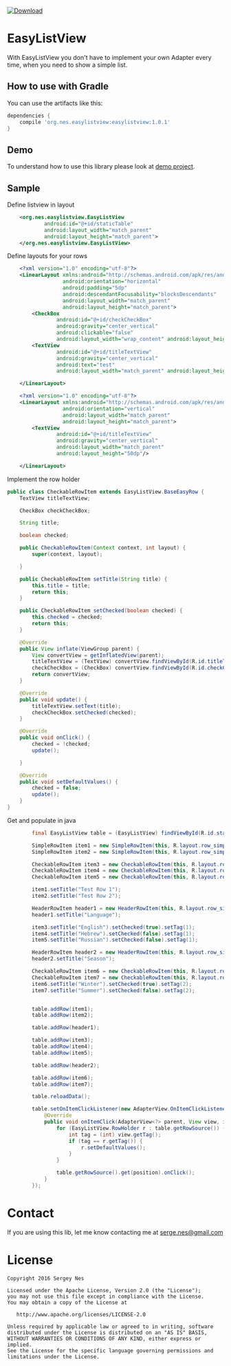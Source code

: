 [ ![Download](https://api.bintray.com/packages/sergenes/maven/easylistview/images/download.svg) ](https://bintray.com/sergenes/maven/easylistview/_latestVersion)

# EasyListView
With EasyListView you don't have to implement your own Adapter every time, when you need to show a simple list.


## How to use with Gradle
You can use the artifacts like this:
```groovy
dependencies {
	compile 'org.nes.easylistview:easylistview:1.0.1'
}
```

## Demo
To understand how to use this library please look at <a href='https://github.com/sergenes/EasyListView/tree/master/app/src/main/java/org/nes/easylistviewdemo' target='_blank'>demo project</a>.

## Sample
Define listview in layout
```xml
    <org.nes.easylistview.EasyListView
            android:id="@+id/staticTable"
            android:layout_width="match_parent"
            android:layout_height="match_parent">
    </org.nes.easylistview.EasyListView>
```
Define layouts for your rows
```xml
    <?xml version="1.0" encoding="utf-8"?>
    <LinearLayout xmlns:android="http://schemas.android.com/apk/res/android"
                  android:orientation="horizontal"
                  android:padding="5dp"
                  android:descendantFocusability="blocksDescendants"
                  android:layout_width="match_parent"
                  android:layout_height="match_parent">
        <CheckBox
                android:id="@+id/checkCheckBox"
                android:gravity="center_vertical"
                android:clickable="false"
                android:layout_width="wrap_content" android:layout_height="match_parent"/>
        <TextView
                android:id="@+id/titleTextView"
                android:gravity="center_vertical"
                android:text="test"
                android:layout_width="match_parent" android:layout_height="50dp"/>

    </LinearLayout>

    <?xml version="1.0" encoding="utf-8"?>
    <LinearLayout xmlns:android="http://schemas.android.com/apk/res/android"
                  android:orientation="vertical"
                  android:layout_width="match_parent"
                  android:layout_height="match_parent">
        <TextView
                android:id="@+id/titleTextView"
                android:gravity="center_vertical"
                android:layout_width="match_parent"
                android:layout_height="50dp"/>

    </LinearLayout>
```
Implement the row holder
```java
public class CheckableRowItem extends EasyListView.BaseEasyRow {
    TextView titleTextView;

    CheckBox checkCheckBox;

    String title;

    boolean checked;

    public CheckableRowItem(Context context, int layout) {
        super(context, layout);

    }

    public CheckableRowItem setTitle(String title) {
        this.title = title;
        return this;
    }

    public CheckableRowItem setChecked(boolean checked) {
        this.checked = checked;
        return this;
    }

    @Override
    public View inflate(ViewGroup parent) {
        View convertView = getInflatedView(parent);
        titleTextView = (TextView) convertView.findViewById(R.id.titleTextView);
        checkCheckBox = (CheckBox) convertView.findViewById(R.id.checkCheckBox);
        return convertView;
    }

    @Override
    public void update() {
        titleTextView.setText(title);
        checkCheckBox.setChecked(checked);
    }

    @Override
    public void onClick() {
        checked = !checked;
        update();

    }

    @Override
    public void setDefaultValues() {
        checked = false;
        update();
    }
}
```

Get and populate in java
```java
        final EasyListView table = (EasyListView) findViewById(R.id.staticTable);

        SimpleRowItem item1 = new SimpleRowItem(this, R.layout.row_simple);
        SimpleRowItem item2 = new SimpleRowItem(this, R.layout.row_simple);

        CheckableRowItem item3 = new CheckableRowItem(this, R.layout.row_checkable);
        CheckableRowItem item4 = new CheckableRowItem(this, R.layout.row_checkable);
        CheckableRowItem item5 = new CheckableRowItem(this, R.layout.row_checkable);

        item1.setTitle("Test Row 1");
        item2.setTitle("Test Row 2");

        HeaderRowItem header1 = new HeaderRowItem(this, R.layout.row_simple);
        header1.setTitle("Language");

        item3.setTitle("English").setChecked(true).setTag(1);
        item4.setTitle("Hebrew").setChecked(false).setTag(1);
        item5.setTitle("Russian").setChecked(false).setTag(1);

        HeaderRowItem header2 = new HeaderRowItem(this, R.layout.row_simple);
        header2.setTitle("Season");

        CheckableRowItem item6 = new CheckableRowItem(this, R.layout.row_checkable);
        CheckableRowItem item7 = new CheckableRowItem(this, R.layout.row_checkable);
        item6.setTitle("Winter").setChecked(true).setTag(2);
        item7.setTitle("Summer").setChecked(false).setTag(2);


        table.addRow(item1);
        table.addRow(item2);

        table.addRow(header1);

        table.addRow(item3);
        table.addRow(item4);
        table.addRow(item5);

        table.addRow(header2);

        table.addRow(item6);
        table.addRow(item7);

        table.reloadData();

        table.setOnItemClickListener(new AdapterView.OnItemClickListener() {
            @Override
            public void onItemClick(AdapterView<?> parent, View view, int position, long id) {
                for (EasyListView.RowHolder r : table.getRowSource()) {
                    int tag = (int) view.getTag();
                    if (tag == r.getTag()) {
                        r.setDefaultValues();
                    }
                }

                table.getRowSource().get(position).onClick();
            }
        });
```

Contact
=================================
If you are using this lib, let me know contacting me at serge.nes@gmail.com


License
=================================

    Copyright 2016 Sergey Nes

    Licensed under the Apache License, Version 2.0 (the "License");
    you may not use this file except in compliance with the License.
    You may obtain a copy of the License at

       http://www.apache.org/licenses/LICENSE-2.0

    Unless required by applicable law or agreed to in writing, software
    distributed under the License is distributed on an "AS IS" BASIS,
    WITHOUT WARRANTIES OR CONDITIONS OF ANY KIND, either express or implied.
    See the License for the specific language governing permissions and
    limitations under the License.